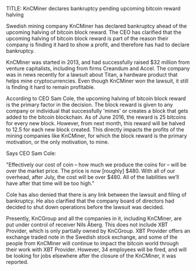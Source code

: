 
TITLE: KnCMiner declares bankruptcy pending upcoming bitcoin reward halving  

Swedish mining company KnCMiner has declared bankruptcy ahead of the upcoming halving of bitcoin block reward. The CEO has clarified that the upcoming halving of bitcoin block reward is part of the reason their company is finding it hard to show a profit, and therefore has had to declare bankruptcy. 

KnCMiner was started in 2013, and had successfully raised $32 million from venture capitalists, including from firms Creandum and Accel. The company was in news recently for a lawsuit about Titan, a hardware product that helps mine cryptocurrencies. Even though KnCMiner won the lawsuit, it still is finding it hard to remain profitable. 

According to CEO Sam Cole, the upcoming halving of bitcoin block reward is the primary factor in the decision. The block reward is given to any company or individual that successfully 'mines' or creates a block that gets added to the bitcoin blockchain. As of June 2016, the reward is 25 bitcoins for every new block. However, from next month, this reward will be halved to 12.5 for each new block created. This directly impacts the profits of the mining companies like KnCMiner, for which the block reward is the primary motivation, or the only motivation, to mine. 

Says CEO Sam Cole:

"Effectively our cost of coin – how much we produce the coins for – will be over the market price. The price is now [roughly] $480. With all of our overhead, after July, the cost will be over $480. All of the liabilities we’ll have after that time will be too high."

Cole has also denied that there is any link between the lawsuit and filing of bankruptcy. He also clarified that the company board of directors had decided to shut down operations before the lawsuit was decided. 

Presently, KnCGroup and all the companies in it, including KnCMiner, are put under control of receiver Nils Åberg. This does not include XBT Provider, which is only partially owned by KnCGroup. XBT Provider offers an exchange traded note in the Swedish stock exchange, and some of the people from KnCMiner will continue to impact the bitcoin world through their work with XBT Provider. However, 34 employees will be fired, and will be looking for jobs elsewhere after the closure of the KnCMiner, it was reported. 
